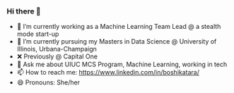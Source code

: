 ### Hi there 👋



- 🔭 I’m currently working as a Machine Learning Team Lead @ a stealth mode start-up
- 🌱 I’m currently pursuing my Masters in Data Science @ University of Illinois, Urbana-Champaign
- ❌ Previously @ Capital One
- 💬 Ask me about UIUC MCS Program, Machine Learning, working in tech
- 📫 How to reach me: https://www.linkedin.com/in/boshikatara/
- 😄 Pronouns: She/her


